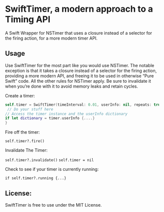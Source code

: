 # SwiftTimer, a modern approach to a Timing API
A Swift Wrapper for NSTimer that uses a closure instead of a selector for the firing action, for a more modern timer API.

## Usage

Use SwiftTimer for the most part like you would use NSTimer. The notable exception is that it takes a closure instead of a selector for the firing action, providing a more modern API, and freeing it to be used in otherwise “Pure Swift” code. All the other rules for NSTimer apply. Be sure to invalidate it when you’re done with it to avoid memory leaks and retain cycles.

Create a timer:

``` swift
self.timer = SwiftTimer(timeInterval: 0.01, userInfo: nil, repeats: true) {   [unowned self] timer in     
 // Do your stuff here    
// Access the timer instance and the userInfo dictionary
if let dictionary = timer.userInfo {....}
}
 ```
Fire off the timer:

`self.timer?.fire()`

Invalidate The Timer:

`self.timer?.invalidate()`
`self.timer = nil`

Check to see if your timer is currently running:

`if self.timer?.running {...}`

## License:
SwiftTimer is free to use under the MIT License.
